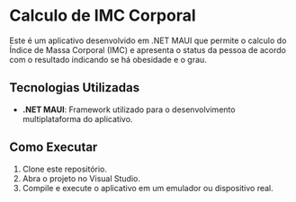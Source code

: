 # Calculo de IMC Corporal

Este é um aplicativo desenvolvido em .NET MAUI que permite o calculo do Índice de Massa Corporal (IMC) e apresenta o status da pessoa de acordo com o resultado indicando se há obesidade e o grau.

## Tecnologias Utilizadas

- **.NET MAUI**: Framework utilizado para o desenvolvimento multiplataforma do aplicativo.

## Como Executar

1. Clone este repositório.
2. Abra o projeto no Visual Studio.
3. Compile e execute o aplicativo em um emulador ou dispositivo real.
